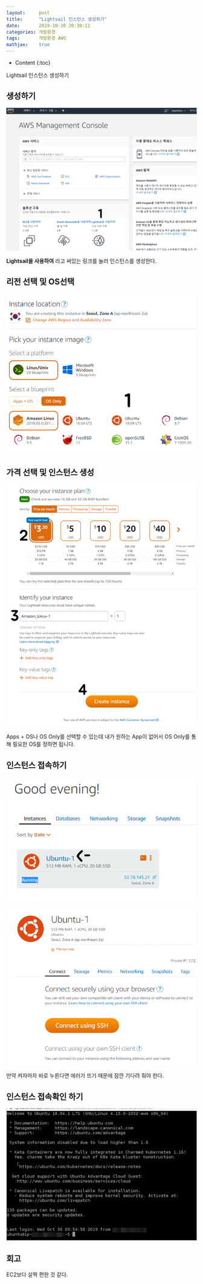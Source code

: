 ```yaml
---
layout:     post
title:      "Lightsail 인스턴스 생성하기"
date:       2019-10-30 20:30:12
categories: 개발환경
tags:       개발환경 AWS
mathjax:    true
---
```


* Content
{:toc}

Lightsail 인스턴스 생성하기



## 생성하기

![](/img-in-posts/Lightsail-인스턴스-생성하기-1.png)

__Lightsail을 사용하여__ 라고 써있는 링크를 눌러 인스턴스를 생성한다.

## 리전 선택 및 OS선택

![](/img-in-posts/Lightsail-인스턴스-생성하기-2.png)

## 가격 선택 및 인스턴스 생성

![](/img-in-posts/Lightsail-인스턴스-생성하기-3.png)

Apps + OS나 OS Only를 선택할 수 있는데 내가 원하는 App이 없어서 OS Only를 통해 필요한 OS를 정하면 됩니다. 

## 인스턴스 접속하기

![](/img-in-posts/Lightsail-인스턴스-생성하기-4.png)

![](/img-in-posts/Lightsail-인스턴스-생성하기-5.png)

만약 켜자마자 바로 누른다면 에러가 뜨기 때문에 잠깐 기다려 줘야 한다.

## 인스턴스 접속확인 하기

![](/img-in-posts/Lightsail-인스턴스-생성하기-6.png)

## 회고

EC2보다 살짝 편한 것 같다.